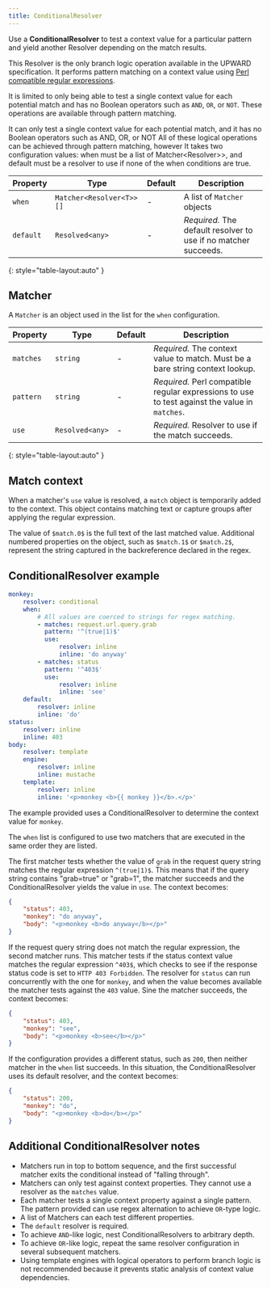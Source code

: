 ```yaml
---
title: ConditionalResolver
---
```


Use a **ConditionalResolver** to test a context value for a particular pattern and yield another Resolver depending on the match results.

This Resolver is the only branch logic operation available in the UPWARD specification.
It performs pattern matching on a context value using [Perl compatible regular expressions][].

It is limited to only being able to test a single context value for each potential match and has no Boolean operators such as `AND`, `OR`, or `NOT`.
These operations are available through pattern matching.

It can only test a single context value for each potential match, and it has no Boolean operators such as AND, OR, or NOT
All of these logical operations can be achieved through pattern matching, however
It takes two configuration values: when must be a list of Matcher<Resolver<T>>>, and default must be a resolver to use if none of the when conditions are true.

| Property  | Type                     | Default | Description                                                     |
| --------- | ------------------------ | ------- | --------------------------------------------------------------- |
| `when`    | `Matcher<Resolver<T>>[]` | -       | A list of `Matcher` objects                                     |
| `default` | `Resolved<any>`          | -       | _Required._ The default resolver to use if no matcher succeeds. |
{: style="table-layout:auto" }

## Matcher

A `Matcher` is an object used in the list for the `when` configuration.

| Property  | Type            | Default | Description                                                                                    |
| --------- | --------------- | ------- | ---------------------------------------------------------------------------------------------- |
| `matches` | `string`        | -       | _Required._ The context value to match. Must be a bare string context lookup.                  |
| `pattern` | `string`        | -       | _Required._ Perl compatible regular expressions to use to test against the value in `matches`. |
| `use`     | `Resolved<any>` | -       | _Required._ Resolver to use if the match succeeds.                                             |
{: style="table-layout:auto" }

## Match context

When a matcher's `use` value is resolved, a `match` object is temporarily added to the context.
This object contains matching text or capture groups after applying the regular expression.

The value of `$match.0$` is the full text of the last matched value.
Additional numbered properties on the object, such as `$match.1$` or `$match.2$`, represent the string captured in the backreference declared in the regex.

## ConditionalResolver example

```yml
monkey:
    resolver: conditional
    when:
        # All values are coerced to strings for regex matching.
        - matches: request.url.query.grab
          pattern: '^(true|1)$'
          use:
              resolver: inline
              inline: 'do anyway'
        - matches: status
          pattern: '^403$'
          use:
              resolver: inline
              inline: 'see'
    default:
        resolver: inline
        inline: 'do'
status:
    resolver: inline
    inline: 403
body:
    resolver: template
    engine:
        resolver: inline
        inline: mustache
    template:
        resolver: inline
        inline: '<p>monkey <b>{{ monkey }}</b>.</p>'
```

The example provided uses a ConditionalResolver to determine the context value for `monkey`.

The `when` list is configured to use two matchers that are executed in the same order they are listed.

The first matcher tests whether the value of `grab` in the request query string matches the regular expression `^(true|1)$`.
This means that if the query string contains "grab=true" or "grab=1", the matcher succeeds and the ConditionalResolver yields the value in `use`.
The context becomes:

```json
{
    "status": 403,
    "monkey": "do anyway",
    "body": "<p>monkey <b>do anyway</b></p>"
}
```

If the request query string does not match the regular expression, the second matcher runs.
This matcher tests if the status context value matches the regular expression `^403$`, which checks to see if the response status code is set to `HTTP 403 Forbidden`.
The resolver for `status` can run concurrently with the one for `monkey`, and
when the value becomes available the matcher tests against the `403` value.
Sine the matcher succeeds, the context becomes:

```json
{
    "status": 403,
    "monkey": "see",
    "body": "<p>monkey <b>see</b></p>"
}
```

If the configuration provides a different status, such as `200`, then neither matcher in the `when` list succeeds.
In this situation, the ConditionalResolver uses its default resolver, and
the context becomes:

```json
{
    "status": 200,
    "monkey": "do",
    "body": "<p>monkey <b>do</b></p>"
}
```

## Additional ConditionalResolver notes

-   Matchers run in top to bottom sequence,
    and the first successful matcher exits the conditional instead of "falling through".
-   Matchers can only test against context properties.
    They cannot use a resolver as the `matches` value.
-   Each matcher tests a single context property against a single pattern.
    The pattern provided can use regex alternation to achieve `OR`-type logic.
-   A list of Matchers can each test different properties.
-   The `default` resolver is required.
-   To achieve `AND`-like logic, nest ConditionalResolvers to arbitrary depth.
-   To achieve `OR`-like logic, repeat the same resolver configuration in several subsequent matchers.
-   Using template engines with logical operators to perform branch logic is not recommended because it prevents static analysis of context value dependencies.

[perl compatible regular expressions]: https://en.wikipedia.org/wiki/Perl_Compatible_Regular_Expressions
